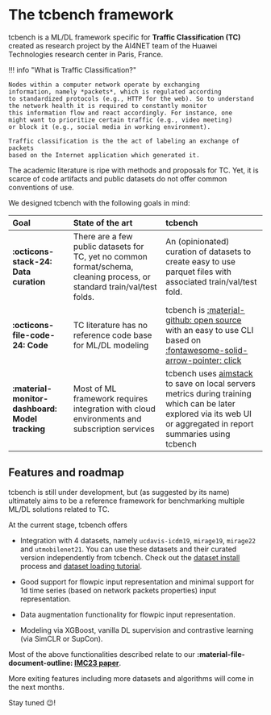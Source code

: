 # The tcbench framework

tcbench is a ML/DL framework specific for __Traffic Classification (TC)__
created as research project by the AI4NET team of the Huawei Technologies
research center in Paris, France.

!!! info "What is Traffic Classification?"
    
    Nodes within a computer network operate by exchanging 
    information, namely *packets*, which is regulated according
    to standardized protocols (e.g., HTTP for the web). So to understand 
    the network health it is required to constantly monitor
    this information flow and react accordingly. For instance, one
    might want to prioritize certain traffic (e.g., video meeting)
    or block it (e.g., social media in working environment).

    Traffic classification is the the act of labeling an exchange of packets 
    based on the Internet application which generated it.


The academic literature is ripe with methods and proposals for TC.
Yet, it is scarce of code artifacts and public datasets 
do not offer common conventions of use.

We designed tcbench with the following goals in mind:

| Goal | State of the art | tcbench |
|:-----|:-----------------|:--------|
|__:octicons-stack-24: Data curation__ | There are a few public datasets for TC, yet no common format/schema, cleaning process, or standard train/val/test folds. | An (opinionated) curation of datasets to create easy to use parquet files with associated train/val/test fold.|
|__:octicons-file-code-24: Code__ | TC literature has no reference code base for ML/DL modeling | tcbench is [:material-github: open source](https://github.com/tcbenchstack/tcbench) with an easy to use CLI based on [:fontawesome-solid-arrow-pointer: click](https://click.palletsprojects.com/en/8.1.x/)|
|__:material-monitor-dashboard: Model tracking__ | Most of ML framework requires integration with cloud environments and subscription services | tcbench uses [aimstack](https://aimstack.io/) to save on local servers metrics during training which can be later explored via its web UI or aggregated in report summaries using tcbench |

## Features and roadmap

tcbench is still under development, but (as suggested by its name) ultimately aims
to be a reference framework for benchmarking multiple ML/DL solutions 
related to TC.

At the current stage, tcbench offers

* Integration with 4 datasets, namely `ucdavis-icdm19`, `mirage19`, `mirage22` and `utmobilenet21`.
You can use these datasets and their curated version independently from tcbench.
Check out the [dataset install](/tcbench/datasets/install) process and [dataset loading tutorial](/tcbench/datasets/guides/tutorial_load_datasets).

* Good support for flowpic input representation and minimal support
for 1d time series (based on network packets properties) input representation.

* Data augmentation functionality for flowpic input representation.

* Modeling via XGBoost, vanilla DL supervision and contrastive learning (via SimCLR or SupCon).

Most of the above functionalities described relate to our __:material-file-document-outline: [IMC23 paper](/tcbench/papers/imc23/)__.

More exiting features including more datasets and algorithms will come in the next months. 

Stay tuned :wink:!

